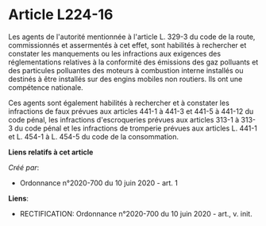 # Article L224-16

Les agents de l'autorité mentionnée à l'article L. 329-3 du code de la route, commissionnés et assermentés à cet effet, sont
habilités à rechercher et constater les manquements ou les infractions aux exigences des réglementations relatives à la
conformité des émissions des gaz polluants et des particules polluantes des moteurs à combustion interne installés ou
destinés à être installés sur des engins mobiles non routiers. Ils ont une compétence nationale.

Ces agents sont également habilités à rechercher et à constater les infractions de faux prévues aux articles 441-1 à 441-3 et
441-5 à 441-12 du code pénal, les infractions d'escroqueries prévues aux articles 313-1 à 313-3 du code pénal et les
infractions de tromperie prévues aux articles L. 441-1 et L. 454-1 à L. 454-5 du code de la consommation.

**Liens relatifs à cet article**

_Créé par_:

  - Ordonnance n°2020-700 du 10 juin 2020 - art. 1

**Liens**:

  - RECTIFICATION: Ordonnance n°2020-700 du 10 juin 2020 - art., v. init.
